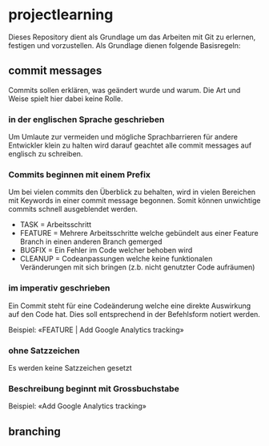 # projectlearning
Dieses Repository dient als Grundlage um das Arbeiten mit Git zu erlernen, festigen und vorzustellen.
Als Grundlage dienen folgende Basisregeln:

## commit messages
Commits sollen erklären, was geändert wurde und warum. Die Art und Weise spielt hier dabei keine Rolle.

### in der englischen Sprache geschrieben
Um Umlaute zur vermeiden und mögliche Sprachbarrieren für andere Entwickler klein zu halten wird darauf geachtet alle commit messages auf englisch zu schreiben.

### Commits beginnen mit einem Prefix
Um bei vielen commits den Überblick zu behalten, wird in vielen Bereichen mit Keywords in einer commit message begonnen. Somit können unwichtige commits schnell ausgeblendet werden.
- TASK = Arbeitsschritt
- FEATURE = Mehrere Arbeitsschritte welche gebündelt aus einer Feature Branch in einen anderen Branch gemerged
- BUGFIX = Ein Fehler im Code welcher behoben wird
- CLEANUP = Codeanpassungen welche keine funktionalen Veränderungen mit sich bringen (z.b. nicht genutzter Code aufräumen)

### im imperativ geschrieben
Ein Commit steht für eine Codeänderung welche eine direkte Auswirkung auf den Code hat. Dies soll entsprechend in der Befehlsform notiert werden.

Beispiel: «FEATURE | Add Google Analytics tracking»

### ohne Satzzeichen
Es werden keine Satzzeichen gesetzt

### Beschreibung beginnt mit Grossbuchstabe
Beispiel: «Add Google Analytics tracking»


## branching
